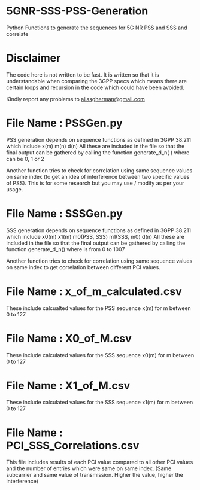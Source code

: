 # 5GNR-SSS-PSS-Generation
Python Functions to generate the sequences for 5G NR PSS and SSS and correlate

# Disclaimer
The code here is not written to be fast. It is written so that it is understandable when comparing the 3GPP specs which means there are certain loops and recursion in the code which could have been avoided.

Kindly report any problems to aliasgherman@gmail.com


# File Name : PSSGen.py
PSS generation depends on sequence functions as defined in 3GPP 38.211 which include
  x(m)
  m(n)
  d(n)
All these are included in the file so that the final output can be gathered by calling the function 
  generate_d_n( <VALUE of PSS> )
    where <VALUE OF PSS> can be 0, 1 or 2

Another function tries to check for correlation using same sequence values on same index (to get an idea of interference between two specific values of PSS). This is for some research but you may use / modify as per your usage.

# File Name : SSSGen.py
SSS generation depends on sequence functions as defined in 3GPP 38.211 which include
  x0(m)
  x1(m)
  m0(PSS, SSS)
  m1(SSS, m0)
  d(n)
All these are included in the file so that the final output can be gathered by calling the function
  generate_d_n(<VALUE OF PCI>)
    where <VALUE OF PCI> is from 0 to 1007
  
Another function tries to check for correlation using same sequence values on same index to get correlation between different PCI values.

# File Name : x_of_m_calculated.csv
These include calcualted values for the PSS sequence x(m) for m between 0 to 127

# File Name : X0_of_M.csv
These include calculated values for the SSS sequence x0(m) for m between 0 to 127

# File Name : X1_of_M.csv
These include calculated values for the SSS sequence x1(m) for m between 0 to 127

# File Name : PCI_SSS_Correlations.csv
This file includes results of each PCI value compared to all other PCI values and the number of entries which were same on same index. (Same subcarrier and same value of transmission. Higher the value, higher the interference)
  
